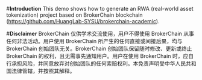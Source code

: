 #**Introduction**
This demo shows how to generate an RWA (real-world asset tokenization) project based on BrokerChain blockchain (https://github.com/HuangLab-SYSU/brokerchain-academic).

#**Disclaimer**
BrokerChain 仅供学术交流使用，用户不得使用 BrokerChain 从事任何非法活动。用户使用 BrokerChain 所产生的任何直接或间接后果，均与 BrokerChain 创始团队无关。BrokerChain 创始团队保留随时修改、更新或终止 BrokerChain 的权利，且无需事先通知用户。用户在使用 BrokerChain 时，应自行承担风险，并同意放弃对创始团队的任何索赔权利。本免责声明受中华人民共和国法律管辖，并按照其解释。

